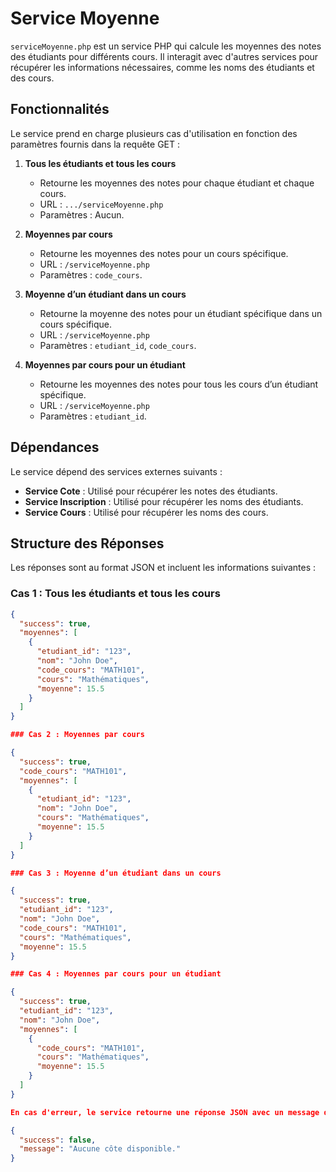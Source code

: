 # Service Moyenne

`serviceMoyenne.php` est un service PHP qui calcule les moyennes des notes des étudiants pour différents cours. Il interagit avec d'autres services pour récupérer les informations nécessaires, comme les noms des étudiants et des cours.

## Fonctionnalités

Le service prend en charge plusieurs cas d'utilisation en fonction des paramètres fournis dans la requête GET :

1. **Tous les étudiants et tous les cours**  
   - Retourne les moyennes des notes pour chaque étudiant et chaque cours.
   - URL : `.../serviceMoyenne.php`
   - Paramètres : Aucun.

2. **Moyennes par cours**  
   - Retourne les moyennes des notes pour un cours spécifique.
   - URL : `/serviceMoyenne.php`
   - Paramètres : `code_cours`.

3. **Moyenne d’un étudiant dans un cours**  
   - Retourne la moyenne des notes pour un étudiant spécifique dans un cours spécifique.
   - URL : `/serviceMoyenne.php`
   - Paramètres : `etudiant_id`, `code_cours`.

4. **Moyennes par cours pour un étudiant**  
   - Retourne les moyennes des notes pour tous les cours d’un étudiant spécifique.
   - URL : `/serviceMoyenne.php`
   - Paramètres : `etudiant_id`.

## Dépendances

Le service dépend des services externes suivants :
- **Service Cote** : Utilisé pour récupérer les notes des étudiants.
- **Service Inscription** : Utilisé pour récupérer les noms des étudiants.
- **Service Cours** : Utilisé pour récupérer les noms des cours.

## Structure des Réponses

Les réponses sont au format JSON et incluent les informations suivantes :

### Cas 1 : Tous les étudiants et tous les cours
```json
{
  "success": true,
  "moyennes": [
    {
      "etudiant_id": "123",
      "nom": "John Doe",
      "code_cours": "MATH101",
      "cours": "Mathématiques",
      "moyenne": 15.5
    }
  ]
}

### Cas 2 : Moyennes par cours

{
  "success": true,
  "code_cours": "MATH101",
  "moyennes": [
    {
      "etudiant_id": "123",
      "nom": "John Doe",
      "cours": "Mathématiques",
      "moyenne": 15.5
    }
  ]
}

### Cas 3 : Moyenne d’un étudiant dans un cours

{
  "success": true,
  "etudiant_id": "123",
  "nom": "John Doe",
  "code_cours": "MATH101",
  "cours": "Mathématiques",
  "moyenne": 15.5
}

### Cas 4 : Moyennes par cours pour un étudiant

{
  "success": true,
  "etudiant_id": "123",
  "nom": "John Doe",
  "moyennes": [
    {
      "code_cours": "MATH101",
      "cours": "Mathématiques",
      "moyenne": 15.5
    }
  ]
}

En cas d'erreur, le service retourne une réponse JSON avec un message d'erreur et un code HTTP approprié. Par exemple :

{
  "success": false,
  "message": "Aucune côte disponible."
}
